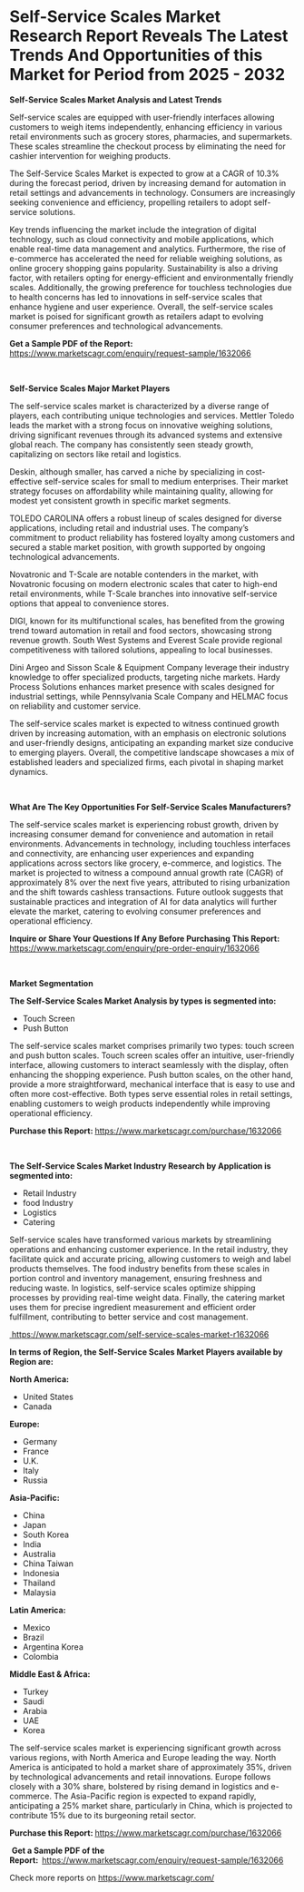 <p><h1>Self-Service Scales Market Research Report Reveals The Latest Trends And Opportunities of this Market for Period from 2025 - 2032</h1></p><p><strong>Self-Service Scales Market Analysis and Latest Trends</strong></p>
<p><p>Self-service scales are equipped with user-friendly interfaces allowing customers to weigh items independently, enhancing efficiency in various retail environments such as grocery stores, pharmacies, and supermarkets. These scales streamline the checkout process by eliminating the need for cashier intervention for weighing products.</p><p>The Self-Service Scales Market is expected to grow at a CAGR of 10.3% during the forecast period, driven by increasing demand for automation in retail settings and advancements in technology. Consumers are increasingly seeking convenience and efficiency, propelling retailers to adopt self-service solutions.</p><p>Key trends influencing the market include the integration of digital technology, such as cloud connectivity and mobile applications, which enable real-time data management and analytics. Furthermore, the rise of e-commerce has accelerated the need for reliable weighing solutions, as online grocery shopping gains popularity. Sustainability is also a driving factor, with retailers opting for energy-efficient and environmentally friendly scales. Additionally, the growing preference for touchless technologies due to health concerns has led to innovations in self-service scales that enhance hygiene and user experience. Overall, the self-service scales market is poised for significant growth as retailers adapt to evolving consumer preferences and technological advancements.</p></p>
<p><strong>Get a Sample PDF of the Report:&nbsp;</strong> <a href="https://www.marketscagr.com/enquiry/request-sample/1632066?utm_campaign=2383&utm_medium=2&utm_source=Github&utm_content=ia&utm_term=29032025&utm_id=self-service-scales">https://www.marketscagr.com/enquiry/request-sample/1632066</a></p>
<p>&nbsp;</p>
<p><strong>Self-Service Scales Major Market Players</strong></p>
<p><p>The self-service scales market is characterized by a diverse range of players, each contributing unique technologies and services. Mettler Toledo leads the market with a strong focus on innovative weighing solutions, driving significant revenues through its advanced systems and extensive global reach. The company has consistently seen steady growth, capitalizing on sectors like retail and logistics.</p><p>Deskin, although smaller, has carved a niche by specializing in cost-effective self-service scales for small to medium enterprises. Their market strategy focuses on affordability while maintaining quality, allowing for modest yet consistent growth in specific market segments.</p><p>TOLEDO CAROLINA offers a robust lineup of scales designed for diverse applications, including retail and industrial uses. The company’s commitment to product reliability has fostered loyalty among customers and secured a stable market position, with growth supported by ongoing technological advancements.</p><p>Novatronic and T-Scale are notable contenders in the market, with Novatronic focusing on modern electronic scales that cater to high-end retail environments, while T-Scale branches into innovative self-service options that appeal to convenience stores.</p><p>DIGI, known for its multifunctional scales, has benefited from the growing trend toward automation in retail and food sectors, showcasing strong revenue growth. South West Systems and Everest Scale provide regional competitiveness with tailored solutions, appealing to local businesses.</p><p>Dini Argeo and Sisson Scale & Equipment Company leverage their industry knowledge to offer specialized products, targeting niche markets. Hardy Process Solutions enhances market presence with scales designed for industrial settings, while Pennsylvania Scale Company and HELMAC focus on reliability and customer service.</p><p>The self-service scales market is expected to witness continued growth driven by increasing automation, with an emphasis on electronic solutions and user-friendly designs, anticipating an expanding market size conducive to emerging players. Overall, the competitive landscape showcases a mix of established leaders and specialized firms, each pivotal in shaping market dynamics.</p></p>
<p>&nbsp;</p>
<p><strong>What Are The Key Opportunities For Self-Service Scales Manufacturers?</strong></p>
<p><p>The self-service scales market is experiencing robust growth, driven by increasing consumer demand for convenience and automation in retail environments. Advancements in technology, including touchless interfaces and connectivity, are enhancing user experiences and expanding applications across sectors like grocery, e-commerce, and logistics. The market is projected to witness a compound annual growth rate (CAGR) of approximately 8% over the next five years, attributed to rising urbanization and the shift towards cashless transactions. Future outlook suggests that sustainable practices and integration of AI for data analytics will further elevate the market, catering to evolving consumer preferences and operational efficiency.</p></p>
<p><strong>Inquire or Share Your Questions If Any Before Purchasing This Report:</strong> <a href="https://www.marketscagr.com/enquiry/pre-order-enquiry/1632066?utm_campaign=2383&utm_medium=2&utm_source=Github&utm_content=ia&utm_term=29032025&utm_id=self-service-scales">https://www.marketscagr.com/enquiry/pre-order-enquiry/1632066</a></p>
<p>&nbsp;</p>
<p><strong>Market Segmentation</strong></p>
<p><strong>The Self-Service Scales Market Analysis by types is segmented into:</strong></p>
<p><ul><li>Touch Screen</li><li>Push Button</li></ul></p>
<p><p>The self-service scales market comprises primarily two types: touch screen and push button scales. Touch screen scales offer an intuitive, user-friendly interface, allowing customers to interact seamlessly with the display, often enhancing the shopping experience. Push button scales, on the other hand, provide a more straightforward, mechanical interface that is easy to use and often more cost-effective. Both types serve essential roles in retail settings, enabling customers to weigh products independently while improving operational efficiency.</p></p>
<p><strong>Purchase this Report:&nbsp;</strong><a href="https://www.marketscagr.com/purchase/1632066?utm_campaign=2383&utm_medium=2&utm_source=Github&utm_content=ia&utm_term=29032025&utm_id=self-service-scales">https://www.marketscagr.com/purchase/1632066</a></p>
<p>&nbsp;</p>
<p><strong>The Self-Service Scales Market Industry Research by Application is segmented into:</strong></p>
<p><ul><li>Retail Industry</li><li>food Industry</li><li>Logistics</li><li>Catering</li></ul></p>
<p><p>Self-service scales have transformed various markets by streamlining operations and enhancing customer experience. In the retail industry, they facilitate quick and accurate pricing, allowing customers to weigh and label products themselves. The food industry benefits from these scales in portion control and inventory management, ensuring freshness and reducing waste. In logistics, self-service scales optimize shipping processes by providing real-time weight data. Finally, the catering market uses them for precise ingredient measurement and efficient order fulfillment, contributing to better service and cost management.</p></p>
<p><a href="https://www.marketscagr.com/self-service-scales-market-r1632066?utm_campaign=2383&utm_medium=2&utm_source=Github&utm_content=ia&utm_term=29032025&utm_id=self-service-scales">&nbsp;https://www.marketscagr.com/self-service-scales-market-r1632066</a></p>
<p><strong>In terms of Region, the Self-Service Scales Market Players available by Region are:</strong></p>
<p>
    <p> <strong> North America: </strong>
        <ul>
            <li>United States</li>
            <li>Canada</li>
        </ul>
        </p> 
    <p> <strong> Europe: </strong>
        <ul>
            <li>Germany</li>
            <li>France</li>
            <li>U.K.</li>
            <li>Italy</li>
            <li>Russia</li>
        </ul>
        </p> 
    <p> <strong> Asia-Pacific: </strong>
        <ul>
            <li>China</li>
            <li>Japan</li>
            <li>South Korea</li>
            <li>India</li>
            <li>Australia</li>
            <li>China Taiwan</li>
            <li>Indonesia</li>
            <li>Thailand</li>
            <li>Malaysia</li>
        </ul>
        </p> 
    <p> <strong> Latin America: </strong>
        <ul>
            <li>Mexico</li>
            <li>Brazil</li>
            <li>Argentina Korea</li>
            <li>Colombia</li>
        </ul>
        </p> 
    <p> <strong> Middle East & Africa: </strong>
        <ul>
            <li>Turkey</li>
            <li>Saudi</li>
            <li>Arabia</li>
            <li>UAE</li>
            <li>Korea</li>
        </ul>
    </p>
    </p>
<p><p>The self-service scales market is experiencing significant growth across various regions, with North America and Europe leading the way. North America is anticipated to hold a market share of approximately 35%, driven by technological advancements and retail innovations. Europe follows closely with a 30% share, bolstered by rising demand in logistics and e-commerce. The Asia-Pacific region is expected to expand rapidly, anticipating a 25% market share, particularly in China, which is projected to contribute 15% due to its burgeoning retail sector.</p></p>
<p><strong>Purchase this Report: </strong><a href="https://www.marketscagr.com/purchase/1632066?utm_campaign=2383&utm_medium=2&utm_source=Github&utm_content=ia&utm_term=29032025&utm_id=self-service-scales">https://www.marketscagr.com/purchase/1632066</a></p>
<p>&nbsp;<strong>Get a Sample PDF of the Report:&nbsp;&nbsp;</strong><a href="https://www.marketscagr.com/enquiry/request-sample/1632066?utm_campaign=2383&utm_medium=2&utm_source=Github&utm_content=ia&utm_term=29032025&utm_id=self-service-scales">https://www.marketscagr.com/enquiry/request-sample/1632066</a></p>
<p><strong></strong></p>
<p>Check more reports on <a href="https://www.marketscagr.com/?utm_campaign=2383&utm_medium=2&utm_source=Github&utm_content=ia&utm_term=29032025&utm_id=self-service-scales">https://www.marketscagr.com/</a></p>
